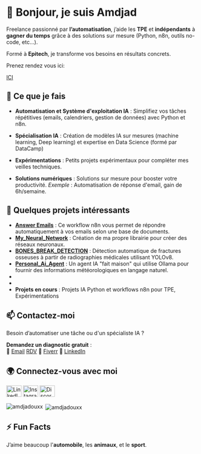 <!-- Titre principal en Markdown -->
# 👋 Bonjour, je suis Amdjad

<!-- Sous-titre positionnant ton expertise et ton audience cible -->
Freelance passionné par **l’automatisation**, j’aide les **TPE** et **indépendants** à **gagner du temps** grâce à des solutions sur mesure (Python, n8n, outils no-code, etc...).

Formé à **Epitech**, je transforme vos besoins en résultats concrets.

Prenez rendez vous ici:

[ICI](https://flowpyler.vercel.app/)

<!-- Section expliquant tes services avec des bénéfices clairs -->
## 🚀 Ce que je fais
- **Automatisation et Système d'exploitation IA** : Simplifiez vos tâches répétitives (emails, calendriers, gestion de données) avec Python et n8n.

- **Spécialisation IA** : Création de modèles IA sur mesures (machine learning, Deep learning) et expertise en Data Science (formé par DataCamp)

- **Expérimentations** : Petits projets expérimentaux pour compléter mes veilles techniques.

- **Solutions numériques** : Solutions sur mesure pour booster votre productivité.
*Exemple* : Automatisation de réponse d'email, gain de 6h/semaine.

<!-- Section mettant en avant tes projets existants -->
## 📂 Quelques projets intéressants
- **[Answer Emails](https://github.com/amdjadouxx/auto_client_answer)** : Ce workflow n8n vous permet de répondre automatiquement à vos emails selon une base de documents.
- **[My_Neural_Network](https://github.com/amdjadouxx/my_neural_network)** : Création de ma propre librairie pour créer des réseaux neuronaux.
-  **[BONES_BREAK_DETECTION](https://github.com/amdjadouxx/BONES_BREAK_DETECTION)** : Détection automatique de fractures osseuses à partir de radiographies médicales utilisant YOLOv8.
-  **[Personal_Ai_Agent](https://github.com/amdjadouxx/personal_ai_agent)** : Un agent IA "fait maison" qui utilise Ollama pour fournir des informations météorologiques en langage naturel.
-
- 
- **Projets en cours** : 
Projets IA Python et workflows n8n pour TPE, Expérimentations

<!-- Section contact avec un CTA fort -->
## 📫 Contactez-moi
Besoin d’automatiser une tâche ou d'un spécialiste IA ? 

**Demandez un diagnostic gratuit** :  
📧 [Email](mailto:amdjad.freelance@gmail.com)  [RDV](https://flowpyler.vercel.app/)  🔗 [Fiverr](https://fr.fiverr.com/amdjadouxx) 🔗 [LinkedIn](https://linkedin.com/in/amdjad-ahmod-ali-92023b258)

<!-- Section pour les liens sociaux, adaptés au format Markdown -->
## 🌍 Connectez-vous avec moi
[<img src="https://raw.githubusercontent.com/rahuldkjain/github-profile-readme-generator/master/src/images/icons/Social/linked-in-alt.svg" alt="LinkedIn" height="30" width="40" />](https://linkedin.com/in/amdjad-ahmod-ali-92023b258)
[<img src="https://raw.githubusercontent.com/rahuldkjain/github-profile-readme-generator/master/src/images/icons/Social/instagram.svg" alt="Instagram" height="30" width="40" />](https://instagram.com/amdjadouxx)
[<img src="https://raw.githubusercontent.com/rahuldkjain/github-profile-readme-generator/master/src/images/icons/Social/discord.svg" alt="Discord" height="30" width="40" />](https://discord.gg/632547811392618500)

<p><img align="left" src="https://github-readme-stats.vercel.app/api/top-langs?username=amdjadouxx&show_icons=true&locale=en&layout=compact" alt="amdjadouxx" /></p>

<p>&nbsp;<img align="center" src="https://github-readme-stats.vercel.app/api?username=amdjadouxx&show_icons=true&locale=en" alt="amdjadouxx" /></p>

<!-- Section fun fact pour garder une touche personnelle -->
## ⚡ Fun Facts
J’aime beaucoup l'**automobile**, les **animaux**, et le **sport**. 
